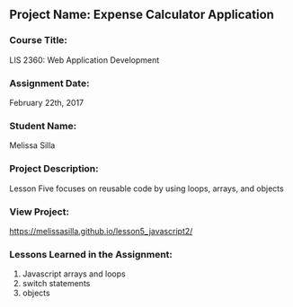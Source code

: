 ## Project Name:  Expense Calculator Application

### Course Title:
LIS 2360:  Web Application Development

### Assignment Date:  
February 22th, 2017

### Student Name:  
Melissa Silla

### Project Description:
Lesson Five focuses on reusable code by using loops, arrays, and objects 
### View Project:
https://melissasilla.github.io/lesson5_javascript2/

### Lessons Learned in the Assignment:
1. Javascript arrays and loops
2. switch statements
3. objects